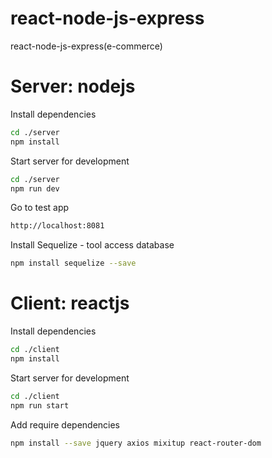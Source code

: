 # react-node-js-express
 react-node-js-express(e-commerce)


# Server: nodejs

Install dependencies
```bash
cd ./server
npm install
```

Start server for development
```bash
cd ./server
npm run dev
```

Go to test app
```bash
http://localhost:8081
```

Install Sequelize - tool access database
```bash
npm install sequelize --save
```


# Client: reactjs

Install dependencies
```bash
cd ./client
npm install
```

Start server for development
```bash
cd ./client
npm run start
```

Add require dependencies
```bash
npm install --save jquery axios mixitup react-router-dom
```